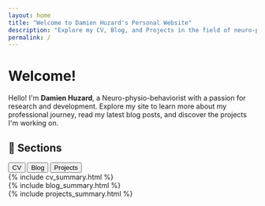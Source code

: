 ```yaml
---
layout: home
title: "Welcome to Damien Huzard's Personal Website"
description: "Explore my CV, Blog, and Projects in the field of neuro-physio-behaviorist studies."
permalink: /
---
```


# Welcome!

Hello! I'm **Damien Huzard**, a Neuro-physio-behaviorist with a passion for research and development. Explore my site to learn more about my professional journey, read my latest blog posts, and discover the projects I'm working on.

## 📁 **Sections**

<div class="tabs">
  <button class="tab-button active" data-tab="cv">
    <i class="fas fa-file-alt"></i> CV
  </button>
  <button class="tab-button" data-tab="blog">
    <i class="fas fa-blog"></i> Blog
  </button>
  <button class="tab-button" data-tab="projects">
    <i class="fas fa-project-diagram"></i> Projects
  </button>
</div>

<div class="tab-content">
  <div id="cv" class="tab-pane active">
    {% include cv_summary.html %}
  </div>
  <div id="blog" class="tab-pane">
    {% include blog_summary.html %}
  </div>
  <div id="projects" class="tab-pane">
    {% include projects_summary.html %}
  </div>
</div>

<!-- Include Tabs JavaScript -->
<script src="{{ "/assets/js/tabs.js" | relative_url }}"></script>
